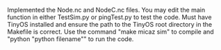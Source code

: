 Implemented the Node.nc and NodeC.nc files. You may edit the main function in either TestSim.py or pingTest.py to test the code. Must have TinyOS installed and ensure the path to the TinyOS root directory in the Makefile is correct.
Use the command "make micaz sim" to compile and "python "python filename"" to run the code.